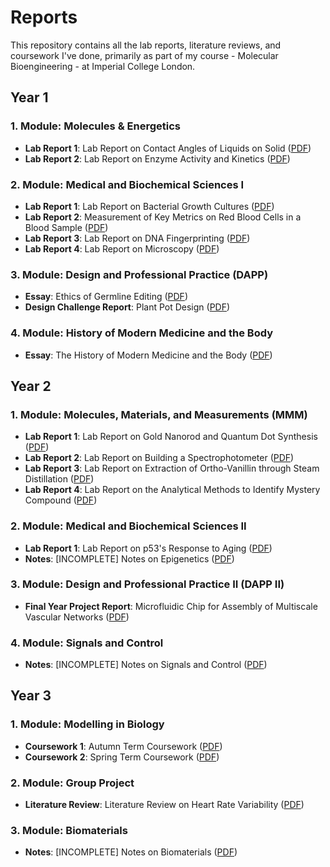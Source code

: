 # Reports
This repository contains all the lab reports, literature reviews, and coursework I've done, primarily as part of my course - Molecular Bioengineering - at Imperial College London.

## Year 1
### 1. Module: Molecules & Energetics
- **Lab Report 1**: Lab Report on Contact Angles of Liquids on Solid ([PDF](./year_1/lab_report_contact_angles/sn-article.pdf))
- **Lab Report 2**: Lab Report on Enzyme Activity and Kinetics ([PDF](./year_1/lab_report_enzyme_activity_and_kinetics/sn-article.pdf))

### 2. Module: Medical and Biochemical Sciences I
- **Lab Report 1**: Lab Report on Bacterial Growth Cultures ([PDF](./year_1/lab_report_bacterial_growth_cultures/sn-article.pdf))
- **Lab Report 2**: Measurement of Key Metrics on Red Blood Cells in a Blood Sample ([PDF](./year_1/lab_report_blood_lab/sn-article.pdf))
- **Lab Report 3**: Lab Report on DNA Fingerprinting ([PDF](./year_1/lab_report_dna_fingerprinting/sn-article.pdf))
- **Lab Report 4**: Lab Report on Microscopy ([PDF](./year_1/lab_report_microscopy/Microscopy_Lab_Report.pdf))

### 3. Module: Design and Professional Practice (DAPP)
- **Essay**: Ethics of Germline Editing ([PDF](./year_1/essay_ethics_of_germline_editing/main.pdf))
- **Design Challenge Report**: Plant Pot Design ([PDF](./year_1/dapp_report_on_plant_pot_design/overlead_compiled.pdf))

### 4. Module: History of Modern Medicine and the Body
- **Essay**: The History of Modern Medicine and the Body ([PDF](./year_1/essay_on_history_of_modern_medicine/main.pdf))

## Year 2
### 1. Module: Molecules, Materials, and Measurements (MMM)
- **Lab Report 1**: Lab Report on Gold Nanorod and Quantum Dot Synthesis ([PDF](./year_2/lab_report_au_nrs_and_qds/achemso-demo.pdf))
- **Lab Report 2**: Lab Report on Building a Spectrophotometer ([PDF](./year_2/lab_report_spectrometer/write_up.pdf))
- **Lab Report 3**: Lab Report on Extraction of Ortho-Vanillin through Steam Distillation ([PDF](./year_2/lab_report_on_seperation_methods/main.pdf))
- **Lab Report 4**: Lab Report on the Analytical Methods to Identify Mystery Compound ([PDF](./year_2/lab_report_analysis_techniques/report.pdf))

### 2. Module: Medical and Biochemical Sciences II
- **Lab Report 1**: Lab Report on p53's Response to Aging ([PDF](./year_2/lab_report_p53_response_to_aging/main.pdf))
- **Notes**: [INCOMPLETE] Notes on Epigenetics ([PDF](./year_2/notes_epigenetics/main.pdf))

### 3. Module: Design and Professional Practice II (DAPP II)
- **Final Year Project Report**: Microfluidic Chip for Assembly of Multiscale Vascular Networks ([PDF](./year_2/dapp_report_microfluidic_chip/overleaf_compiled_report.pdf))

### 4. Module: Signals and Control
- **Notes**: [INCOMPLETE] Notes on Signals and Control ([PDF](./year_2/notes_signals/main.pdf))

## Year 3
### 1. Module: Modelling in Biology
- **Coursework 1**: Autumn Term Coursework ([PDF](./year_3/coursework_mib_autumn_term/main.pdf))
- **Coursework 2**: Spring Term Coursework ([PDF](./year_3/coursework_mib_spring_term/main.pdf))

### 2. Module: Group Project
- **Literature Review**: Literature Review on Heart Rate Variability ([PDF](./year_3/lit_review_group_project/main.pdf))

### 3. Module: Biomaterials
- **Notes**: [INCOMPLETE] Notes on Biomaterials ([PDF](./year_3/notes_biomaterials/main.pdf))
